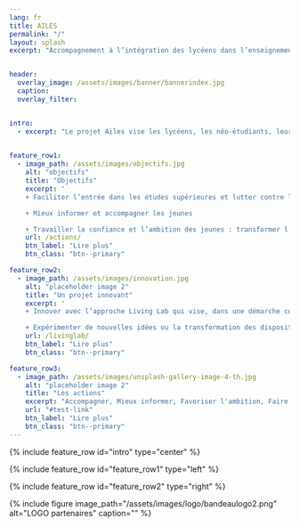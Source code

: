 ```yaml
---
lang: fr
title: AILES
permalink: "/"
layout: splash
excerpt: "Accompagnement à l’intégration des lycéens dans l’enseignement supérieur"


header:
  overlay_image: /assets/images/banner/bannerindex.jpg
  caption: 
  overlay_filter: 


intro: 
  - excerpt: "Le projet Ailes vise les lycéens, les néo-étudiants, leurs familles, mais aussi l’ensemble des acteurs de l’éducation et de l’orientation. Il associe trois Universités (Université de Reims Champagne-Ardenne, Université de Lorraine, Université de technologie de Troyes) et deux Rectorats (Nancy-Metz et Reims) et bénéficie du soutien de la Caisse des dépôts et consignations dans le cadre du PIA 3."
 

feature_row1:
  - image_path: /assets/images/objectifs.jpg
    alt: "objectifs"
    title: "Objectifs"
    excerpt: '
    + Faciliter l’entrée dans les études supérieures et lutter contre l’autocensure.

    + Mieux informer et accompagner les jeunes

    + Travailler la confiance et l’ambition des jeunes : transformer l’écosystème dans lequel ils évoluent'
    url: /actions/
    btn_label: "Lire plus"
    btn_class: "btn--primary"

feature_row2:
  - image_path: /assets/images/innovation.jpg
    alt: "placeholder image 2"
    title: "Un projet innovant"
    excerpt: '
    + Innover avec l’approche Living Lab qui vise, dans une démarche collaborative, à construire, avec l’ensemble des acteurs, une compréhension partagée des problèmes et des solutions dans les territoires.

    + Expérimenter de nouvelles idées ou la transformation des dispositifs existants. Le projet Ailes repose sur une démarche itérative permettant de faire constamment évoluer les dispositifs afin de toujours mieux répondre aux problématiques rencontrés par les lycéens. Il est adossé à une évaluation scientifique menée par un laboratoire de recherche totalement partie prenante du projet. '
    url: /livinglab/
    btn_label: "Lire plus"
    btn_class: "btn--primary"

feature_row3:
  - image_path: /assets/images/unsplash-gallery-image-4-th.jpg
    alt: "placeholder image 2"
    title: "Les actions"
    excerpt: "Accompagner, Mieux informer, Favoriser l'ambition, Faire decouvrir les metiers. "
    url: "#test-link"
    btn_label: "Lire plus"
    btn_class: "btn--primary" 
---
```



{% include feature_row id="intro" type="center" %}

{% include feature_row id="feature_row1" type="left" %}

{% include feature_row id="feature_row2" type="right" %}

<!-- {% include feature_row id="feature_row3" type="center" %}
 -->


<!-- If you want to display the new or announcements here  -->
<!-- ## Announcements


{% include /AILES/Posts-FR.html %} -->


{% include figure image_path="/assets/images/logo/bandeaulogo2.png" alt="LOGO partenaires" caption="" %}



